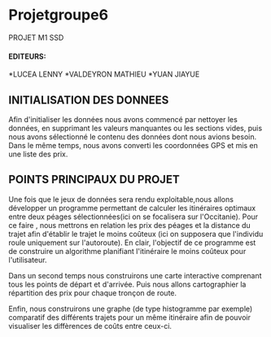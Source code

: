 # Projetgroupe6
PROJET M1 SSD 
#### EDITEURS:

*LUCEA LENNY
*VALDEYRON MATHIEU
*YUAN JIAYUE


## INITIALISATION DES DONNEES

Afin d'initialiser les données nous avons commencé par nettoyer les données, en supprimant les valeurs manquantes ou les sections vides, puis nous avons sélectionné le contenu des données dont nous avions besoin. Dans le même temps, nous avons converti les coordonnées GPS et mis en une liste des prix.

## POINTS PRINCIPAUX DU PROJET

Une fois que le jeux de données sera rendu exploitable,nous allons développer un programme permettant de calculer les itinéraires optimaux entre deux péages sélectionnées(ici on se focalisera sur l'Occitanie). Pour ce faire , nous mettrons en relation les prix des péages et la distance du trajet afin d'établir le trajet le moins coûteux (ici on supposera que l'individu roule uniquement sur l'autoroute). En clair, l'objectif de ce programme est de construire un algorithme planifiant l'itinéraire le moins coûteux pour l'utilisateur.

Dans un second temps nous construirons une carte interactive comprenant tous les points de départ et d'arrivée. Puis nous allons  cartographier la répartition des prix pour chaque tronçon de route.


Enfin, nous construirons une graphe (de type histogramme par exemple) comparatif des différents trajets pour un même itinéraire afin de pouvoir visualiser les diffèrences de coûts entre ceux-ci.


